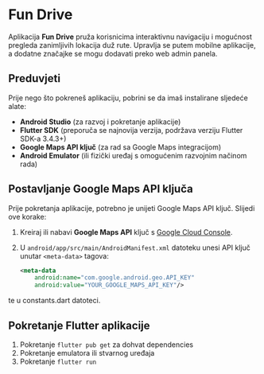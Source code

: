 # Fun Drive

Aplikacija **Fun Drive** pruža korisnicima interaktivnu navigaciju i mogućnost pregleda zanimljivih lokacija duž rute. Upravlja se putem mobilne aplikacije, a dodatne značajke se mogu dodavati preko web admin panela.

## Preduvjeti

Prije nego što pokreneš aplikaciju, pobrini se da imaš instalirane sljedeće alate:

- **Android Studio** (za razvoj i pokretanje aplikacije)
- **Flutter SDK** (preporuča se najnovija verzija, podržava verziju Flutter SDK-a 3.4.3+)
- **Google Maps API ključ** (za rad sa Google Maps integracijom)
- **Android Emulator** (ili fizički uređaj s omogućenim razvojnim načinom rada)

## Postavljanje Google Maps API ključa

Prije pokretanja aplikacije, potrebno je unijeti Google Maps API ključ. Slijedi ove korake:

1. Kreiraj ili nabavi **Google Maps API** ključ s [Google Cloud Console](https://console.cloud.google.com/).
2. U `android/app/src/main/AndroidManifest.xml` datoteku unesi API ključ unutar `<meta-data>` tagova:

   ```xml
   <meta-data
       android:name="com.google.android.geo.API_KEY"
       android:value="YOUR_GOOGLE_MAPS_API_KEY"/>

te u constants.dart datoteci.

## Pokretanje Flutter aplikacije

1. Pokretanje `flutter pub get` za dohvat dependencies
2. Pokretanje emulatora ili stvarnog uređaja
3. Pokretanje `flutter run` 

